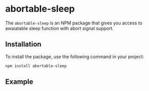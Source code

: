 # abortable-sleep

The `abortable-sleep` is an NPM package that gives you access to awaiatable sleep function with abort signal support.

## Installation

To install the package, use the following command in your project:

```bash
npm install abortable-sleep
```

## Example

